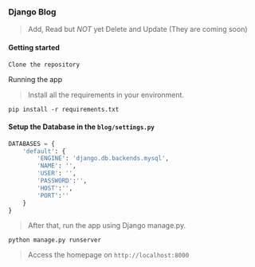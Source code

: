 ### Django Blog

> Add, Read but _NOT_ yet Delete and Update (They are coming soon)

#### Getting started

```Clone the repository```

Running the app

> Install all the requirements in your environment.


```pip install -r requirements.txt```

#### Setup the Database in the ```blog/settings.py```

```python
DATABASES = {
    'default': {
        'ENGINE': 'django.db.backends.mysql',
        'NAME': '',
        'USER': '',
        'PASSWORD':'',
        'HOST':'',
        'PORT':''
    }
}
```

> After that, run the app using Django manage.py.

```
python manage.py runserver
```

> Access the homepage on ```http://localhost:8000```


